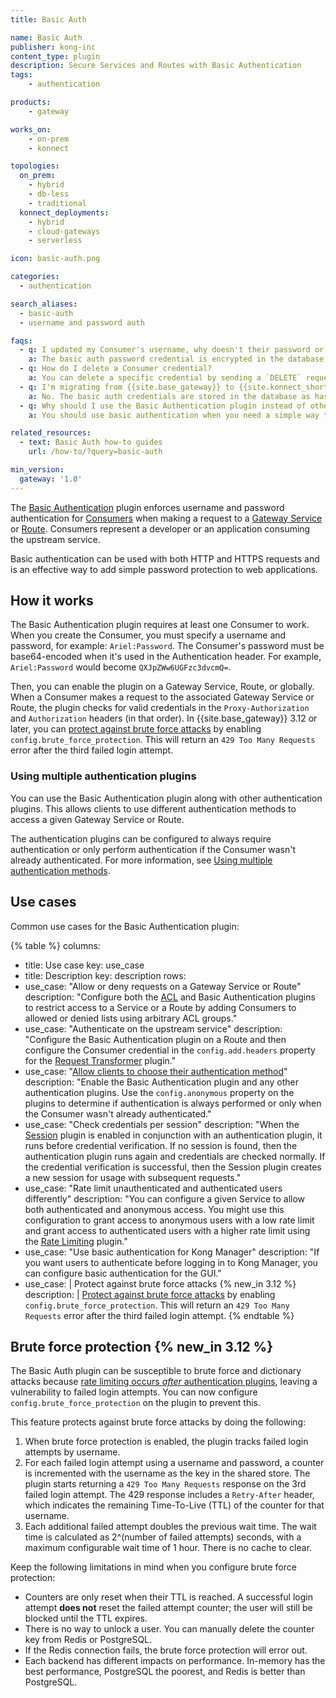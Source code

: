```yaml
---
title: Basic Auth

name: Basic Auth
publisher: kong-inc
content_type: plugin
description: Secure Services and Routes with Basic Authentication
tags:
    - authentication

products:
    - gateway

works_on:
    - on-prem
    - konnect

topologies:
  on_prem:
    - hybrid
    - db-less
    - traditional
  konnect_deployments:
    - hybrid
    - cloud-gateways
    - serverless

icon: basic-auth.png

categories:
  - authentication

search_aliases:
  - basic-auth
  - username and password auth

faqs:
  - q: I updated my Consumer's username, why doesn't their password or basic authentication work anymore?
    a: The basic auth password credential is encrypted in the database. {{site.base_gateway}} can only get the encrypted value of the password from the database. When you update the username or tag, {{site.base_gateway}} overwrites the password with its encrypted value. To fix this, enter the original password when you update the username or tag of the basic auth credential.
  - q: How do I delete a Consumer credential?
    a: You can delete a specific credential by sending a `DELETE` request to `/{workspace_id_or_name}/consumers/{consumer_id_or_name}/basic-auth/{credentials_id}`.
  - q: I'm migrating from {{site.base_gateway}} to {{site.konnect_short_name}} and using `deck gateway dump`, will this also dump my basic auth credentials?
    a: No. The basic auth credentials are stored in the database as hashed values. When you dump the configuration with decK, it will retrieve these hashed values, not the original plain-text passwords. Since there is currently no way to extract the initial plain-text values of the basic auth credentials due to how they are stored, you will need to manually set the passwords for basic auth after dumping the configuration or by directly setting up the password in {{site.konnect_short_name}}.
  - q: Why should I use the Basic Authentication plugin instead of other authentication plugins, like Key Authentication?
    a: You should use basic authentication when you need a simple way to authenticate and security isn't a concern. For example, you could use this plugin to connect internal server networks or as a verification on open data. Use Key Authentication or another authentication plugin if you require additional security.

related_resources:
  - text: Basic Auth how-to guides
    url: /how-to/?query=basic-auth

min_version:
  gateway: '1.0'
---
```


The [Basic Authentication](https://datatracker.ietf.org/doc/html/rfc7617 ) plugin enforces username and password authentication for [Consumers](/gateway/entities/consumer/) when making a request to a [Gateway Service](/gateway/entities/service/) or [Route](/gateway/entities/route/). Consumers represent a developer or an application consuming the upstream service. 

Basic authentication can be used with both HTTP and HTTPS requests and is an effective way to add simple password protection to web applications.

## How it works

The Basic Authentication plugin requires at least one Consumer to work. When you create the Consumer, you must specify a username and password, for example: `Ariel:Password`. The Consumer's password must be base64-encoded when it's used in the Authentication header. For example, `Ariel:Password` would become `QXJpZWw6UGFzc3dvcmQ=`.

Then, you can enable the plugin on a Gateway Service, Route, or globally. When a Consumer makes a request to the associated Gateway Service or Route, the plugin checks for valid credentials in the `Proxy-Authorization` and `Authorization` headers (in that order). In {{site.base_gateway}} 3.12 or later, you can [protect against brute force attacks](#brute-force-protection) by enabling `config.brute_force_protection`. This will return an `429 Too Many Requests` error after the third failed login attempt.

### Using multiple authentication plugins

You can use the Basic Authentication plugin along with other authentication plugins. This allows clients to use different authentication methods to access a given Gateway Service or Route. 

The authentication plugins can be configured to always require authentication or only perform authentication if the Consumer wasn't already authenticated. For more information, see [Using multiple authentication methods](/gateway/authentication/#using-multiple-authentication-methods).

## Use cases

Common use cases for the Basic Authentication plugin:

<!--vale off-->
{% table %}
columns:
  - title: Use case
    key: use_case
  - title: Description
    key: description
rows:
  - use_case: "Allow or deny requests on a Gateway Service or Route"
    description: "Configure both the [ACL](/plugins/acl/) and Basic Authentication plugins to restrict access to a Service or a Route by adding Consumers to allowed or denied lists using arbitrary ACL groups."
  - use_case: "Authenticate on the upstream service"
    description: "Configure the Basic Authentication plugin on a Route and then configure the Consumer credential in the `config.add.headers` property for the [Request Transformer](/plugins/request-transformer/) plugin."
  - use_case: "[Allow clients to choose their authentication method](/how-to/allow-multiple-authentication/)"
    description: "Enable the Basic Authentication plugin and any other authentication plugins. Use the `config.anonymous` property on the plugins to determine if authentication is always performed or only when the Consumer wasn't already authenticated."
  - use_case: "Check credentials per session"
    description: "When the [Session](/plugins/session/) plugin is enabled in conjunction with an authentication plugin, it runs before credential verification. If no session is found, then the authentication plugin runs again and credentials are checked normally. If the credential verification is successful, then the Session plugin creates a new session for usage with subsequent requests."
  - use_case: "Rate limit unauthenticated and authenticated users differently"
    description: "You can configure a given Service to allow both authenticated and anonymous access. You might use this configuration to grant access to anonymous users with a low rate limit and grant access to authenticated users with a higher rate limit using the [Rate Limiting](/plugins/rate-limiting/) plugin."
  - use_case: "Use basic authentication for Kong Manager"
    description: "If you want users to authenticate before logging in to Kong Manager, you can configure basic authentication for the GUI."
  - use_case: |
      Protect against brute force attacks {% new_in 3.12 %}
    description: |
      [Protect against brute force attacks](#brute-force-protection) by enabling `config.brute_force_protection`. This will return an `429 Too Many Requests` error after the third failed login attempt.
{% endtable %}
<!--vale on-->

## Brute force protection {% new_in 3.12 %}

The Basic Auth plugin can be susceptible to brute force and dictionary attacks because [rate limiting occurs *after* authentication plugins](/gateway/entities/plugin/#plugin-priority), leaving a vulnerability to failed login attempts. You can now configure `config.brute_force_protection` on the plugin to prevent this.

This feature protects against brute force attacks by doing the following:
1. When brute force protection is enabled, the plugin tracks failed login attempts by username. 
1. For each failed login attempt using a username and password, a counter is incremented with the username as the key in the shared store. The plugin starts returning a `429 Too Many Requests` response on the 3rd failed login attempt. The 429 response includes a `Retry-After` header, which indicates the remaining Time-To-Live (TTL) of the counter for that username.
1. Each additional failed attempt doubles the previous wait time. The wait time is calculated as 2^(number of failed attempts) seconds, with a maximum configurable wait time of 1 hour. There is no cache to clear.

Keep the following limitations in mind when you configure brute force protection:
* Counters are only reset when their TTL is reached. A successful login attempt **does not** reset the failed attempt counter; the user will still be blocked until the TTL expires.
* There is no way to unlock a user. You can manually delete the counter key from Redis or PostgreSQL.
* If the Redis connection fails, the brute force protection will error out.
* Each backend has different impacts on performance. In-memory has the best performance, PostgreSQL the poorest, and Redis is better than PostgreSQL. 
